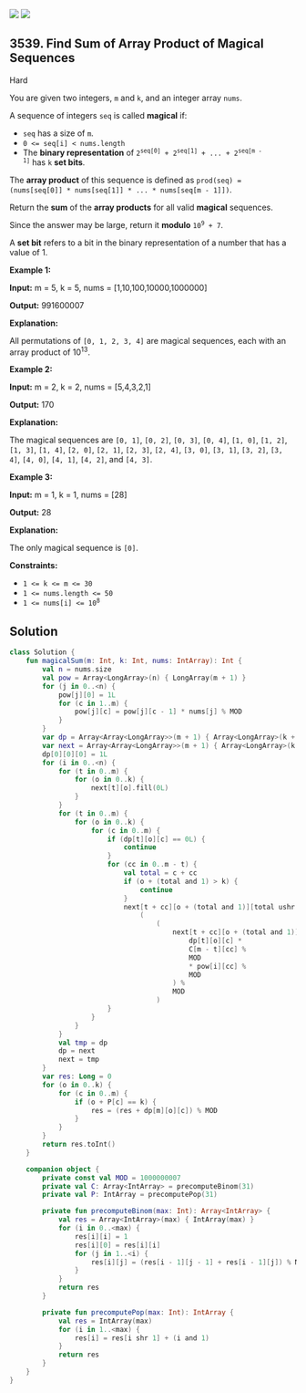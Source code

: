 [![](https://img.shields.io/github/stars/javadev/LeetCode-in-Kotlin?label=Stars&style=flat-square)](https://github.com/javadev/LeetCode-in-Kotlin)
[![](https://img.shields.io/github/forks/javadev/LeetCode-in-Kotlin?label=Fork%20me%20on%20GitHub%20&style=flat-square)](https://github.com/javadev/LeetCode-in-Kotlin/fork)

## 3539\. Find Sum of Array Product of Magical Sequences

Hard

You are given two integers, `m` and `k`, and an integer array `nums`.

A sequence of integers `seq` is called **magical** if:

*   `seq` has a size of `m`.
*   `0 <= seq[i] < nums.length`
*   The **binary representation** of <code>2<sup>seq[0]</sup> + 2<sup>seq[1]</sup> + ... + 2<sup>seq[m - 1]</sup></code> has `k` **set bits**.

The **array product** of this sequence is defined as `prod(seq) = (nums[seq[0]] * nums[seq[1]] * ... * nums[seq[m - 1]])`.

Return the **sum** of the **array products** for all valid **magical** sequences.

Since the answer may be large, return it **modulo** <code>10<sup>9</sup> + 7</code>.

A **set bit** refers to a bit in the binary representation of a number that has a value of 1.

**Example 1:**

**Input:** m = 5, k = 5, nums = [1,10,100,10000,1000000]

**Output:** 991600007

**Explanation:**

All permutations of `[0, 1, 2, 3, 4]` are magical sequences, each with an array product of 10<sup>13</sup>.

**Example 2:**

**Input:** m = 2, k = 2, nums = [5,4,3,2,1]

**Output:** 170

**Explanation:**

The magical sequences are `[0, 1]`, `[0, 2]`, `[0, 3]`, `[0, 4]`, `[1, 0]`, `[1, 2]`, `[1, 3]`, `[1, 4]`, `[2, 0]`, `[2, 1]`, `[2, 3]`, `[2, 4]`, `[3, 0]`, `[3, 1]`, `[3, 2]`, `[3, 4]`, `[4, 0]`, `[4, 1]`, `[4, 2]`, and `[4, 3]`.

**Example 3:**

**Input:** m = 1, k = 1, nums = [28]

**Output:** 28

**Explanation:**

The only magical sequence is `[0]`.

**Constraints:**

*   `1 <= k <= m <= 30`
*   `1 <= nums.length <= 50`
*   <code>1 <= nums[i] <= 10<sup>8</sup></code>

## Solution

```kotlin
class Solution {
    fun magicalSum(m: Int, k: Int, nums: IntArray): Int {
        val n = nums.size
        val pow = Array<LongArray>(n) { LongArray(m + 1) }
        for (j in 0..<n) {
            pow[j][0] = 1L
            for (c in 1..m) {
                pow[j][c] = pow[j][c - 1] * nums[j] % MOD
            }
        }
        var dp = Array<Array<LongArray>>(m + 1) { Array<LongArray>(k + 1) { LongArray(m + 1) } }
        var next = Array<Array<LongArray>>(m + 1) { Array<LongArray>(k + 1) { LongArray(m + 1) } }
        dp[0][0][0] = 1L
        for (i in 0..<n) {
            for (t in 0..m) {
                for (o in 0..k) {
                    next[t][o].fill(0L)
                }
            }
            for (t in 0..m) {
                for (o in 0..k) {
                    for (c in 0..m) {
                        if (dp[t][o][c] == 0L) {
                            continue
                        }
                        for (cc in 0..m - t) {
                            val total = c + cc
                            if (o + (total and 1) > k) {
                                continue
                            }
                            next[t + cc][o + (total and 1)][total ushr 1] =
                                (
                                    (
                                        next[t + cc][o + (total and 1)][total ushr 1] +
                                            dp[t][o][c] *
                                            C[m - t][cc] %
                                            MOD
                                            * pow[i][cc] %
                                            MOD
                                        ) %
                                        MOD
                                    )
                        }
                    }
                }
            }
            val tmp = dp
            dp = next
            next = tmp
        }
        var res: Long = 0
        for (o in 0..k) {
            for (c in 0..m) {
                if (o + P[c] == k) {
                    res = (res + dp[m][o][c]) % MOD
                }
            }
        }
        return res.toInt()
    }

    companion object {
        private const val MOD = 1000000007
        private val C: Array<IntArray> = precomputeBinom(31)
        private val P: IntArray = precomputePop(31)

        private fun precomputeBinom(max: Int): Array<IntArray> {
            val res = Array<IntArray>(max) { IntArray(max) }
            for (i in 0..<max) {
                res[i][i] = 1
                res[i][0] = res[i][i]
                for (j in 1..<i) {
                    res[i][j] = (res[i - 1][j - 1] + res[i - 1][j]) % MOD
                }
            }
            return res
        }

        private fun precomputePop(max: Int): IntArray {
            val res = IntArray(max)
            for (i in 1..<max) {
                res[i] = res[i shr 1] + (i and 1)
            }
            return res
        }
    }
}
```
